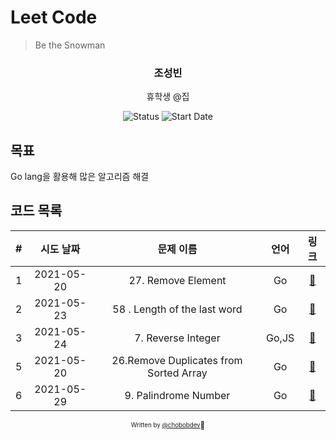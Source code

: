 # Leet Code

> Be the Snowman

<div align="center">

<h3> 조성빈 </h3>
<p> 휴학생 @집</p>

![Status](https://img.shields.io/badge/Snowman-blue.svg)
![Start Date](https://img.shields.io/badge/Start%20Date-2021--05--20-23d16b.svg)


</div>

## 목표
Go lang을 활용해 많은 알고리즘 해결

## 코드 목록

| # | 시도 날짜  | 문제 이름 | 언어 |            링크             |
| :--: | :--------: | :-------: | :--: |:--------------------------: |
| 1 | 2021-05-20 | 27. Remove Element| Go |[:link:](27/solution.go) |
| 2 | 2021-05-23 | 58 . Length of the last word | Go |[:link:](58/solution.go)|
| 3 | 2021-05-24 | 7. Reverse Integer | Go,JS |[:link:](7.md)|
| 5 | 2021-05-20 | 26.Remove Duplicates from Sorted Array| Go |[:link:](26/solution.go) |
| 6 | 2021-05-29 | 9. Palindrome Number | Go | [:link:](9/solution.go) |


<div align="center">

<sub><sup>Written by <a href="https://github.com/chobobdev">@chobobdev</a></sup></sub><small>🍕</small>

</div>
